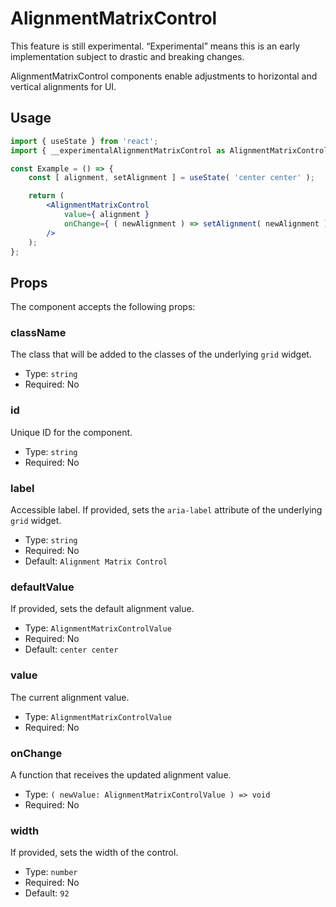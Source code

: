# AlignmentMatrixControl

<div class="callout callout-alert">
This feature is still experimental. “Experimental” means this is an early implementation subject to drastic and breaking changes.
</div>

AlignmentMatrixControl components enable adjustments to horizontal and vertical alignments for UI.

## Usage

```jsx
import { useState } from 'react';
import { __experimentalAlignmentMatrixControl as AlignmentMatrixControl } from '@gutenberg/components';

const Example = () => {
	const [ alignment, setAlignment ] = useState( 'center center' );

	return (
		<AlignmentMatrixControl
			value={ alignment }
			onChange={ ( newAlignment ) => setAlignment( newAlignment ) }
		/>
	);
};
```

## Props

The component accepts the following props:

### className

The class that will be added to the classes of the underlying `grid` widget.
-   Type: `string`
-   Required: No

### id

Unique ID for the component.

-  Type: `string`
-  Required: No

### label

Accessible label. If provided, sets the `aria-label` attribute of the underlying `grid` widget.

-   Type: `string`
-   Required: No
-   Default: `Alignment Matrix Control`

### defaultValue

If provided, sets the default alignment value.

- Type: `AlignmentMatrixControlValue`
- Required: No
- Default: `center center`

### value

The current alignment value.

- Type: `AlignmentMatrixControlValue`
- Required: No

### onChange

A function that receives the updated alignment value.

-   Type: `( newValue: AlignmentMatrixControlValue ) => void`
-   Required: No

### width

If provided, sets the width of the control.

 - Type: `number`
 - Required: No
 - Default: `92`
